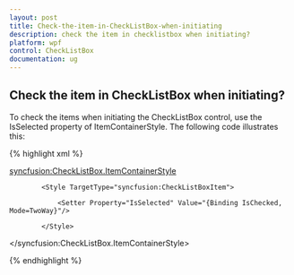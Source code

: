```yaml
---
layout: post
title: Check-the-item-in-CheckListBox-when-initiating
description: check the item in checklistbox when initiating? 
platform: wpf
control: CheckListBox
documentation: ug
---
```


## Check the item in CheckListBox when initiating? 

To check the items when initiating the CheckListBox control, use the IsSelected property of ItemContainerStyle. The following code illustrates this:

{% highlight xml %}



<syncfusion:CheckListBox.ItemContainerStyle>

            <Style TargetType="syncfusion:CheckListBoxItem">

                <Setter Property="IsSelected" Value="{Binding IsChecked, Mode=TwoWay}"/>

            </Style>

</syncfusion:CheckListBox.ItemContainerStyle>

{% endhighlight %}

